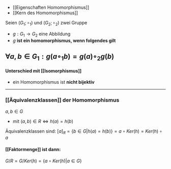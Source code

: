 - [[Eigenschaften Homomorphismus]]
- [[Kern des Homomorphismus]]

Seien $(G_{1};\circ_{1})$ und $(G_{2};\circ_{2})$ zwei Gruppe
 - $g: G_{1}\to G_{2}$ eine Abbildung 
- $g$ **ist ein homomorphismus, wenn folgendes gilt** 
## $\forall a,b \in G_{1}: g(a \circ_{1}b)=g(a)\circ_{2}g(b)$

#### Unterschied mit [[Isomorphismus]]
 - ein Homomorphismus ist **nicht bijektiv** 

---

### [[Äquivalenzklassen]] der Homomorphismus 
$a,b \in G$
- mit $(a,b) \in R \Leftrightarrow h(a) =h(b)$ 

Äquivalenzklassen sind:
$[a]_{R}=\{ b \in G | h(a)=h(b) \}= a \circ Ker(h)=Ker(h) \circ a$

#### [[Faktormenge]] ist dann:
$G / R = G / Ker(h) =\{  a \circ Ker(h) | a \in G \}$